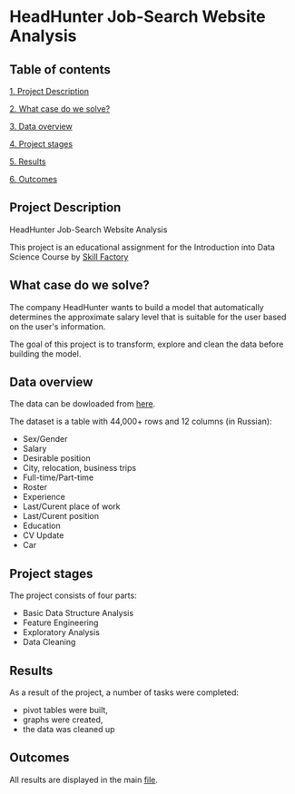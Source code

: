 # HeadHunter Job-Search Website Analysis #

## Table of contents 

[1. Project Description](https://github.com/Mike-Kulikov/sf_data_science/tree/main/Project%202.%20HeadHunter%20Salary%20Prediction#project-description)

[2. What case do we solve?](https://github.com/Mike-Kulikov/sf_data_science/tree/main/Project%202.%20HeadHunter%20Salary%20Prediction#what-case-do-we-solve)

[3. Data overview](https://github.com/Mike-Kulikov/sf_data_science/tree/main/Project%202.%20HeadHunter%20Salary%20Prediction#data-overview)

[4. Project stages](https://github.com/Mike-Kulikov/sf_data_science/tree/main/Project%202.%20HeadHunter%20Salary%20Prediction#project-stages)

[5. Results](https://github.com/Mike-Kulikov/sf_data_science/tree/main/Project%202.%20HeadHunter%20Salary%20Prediction#results)

[6. Outcomes](https://github.com/Mike-Kulikov/sf_data_science/tree/main/Project%202.%20HeadHunter%20Salary%20Prediction#outcomes)


## Project Description

HeadHunter Job-Search Website Analysis

This project is an educational assignment for the Introduction into Data Science Course by [Skill Factory](https://skillfactory.ru/)

## What case do we solve?

The company HeadHunter wants to build a model that automatically determines the approximate salary level that is suitable for the user based on the user's information.

The goal of this project is to transform, explore and clean the data before building the model.

## Data overview

The data can be dowloaded from [here](https://drive.google.com/file/d/1Kb78mAWYKcYlellTGhIjPI-bCcKbGuTn/view?usp=sharing).

The dataset is a table with 44,000+ rows and 12 columns (in Russian):
- Sex/Gender
- Salary
- Desirable position
- City, relocation, business trips
- Full-time/Part-time
- Roster
- Experience
- Last/Curent place of work
- Last/Curent position
- Education
- CV Update
- Car

## Project stages

The project consists of four parts:

- Basic Data Structure Analysis
- Feature Engineering
- Exploratory Analysis
- Data Cleaning

## Results

As a result of the project, a number of tasks were completed:
- pivot tables were built,
- graphs were created,
- the data was cleaned up

## Outcomes

All results are displayed in the main [file](https://github.com/Mike-Kulikov/sf_data_science/blob/main/project_1/Mike_Kulikov_Project_1.ipynb).